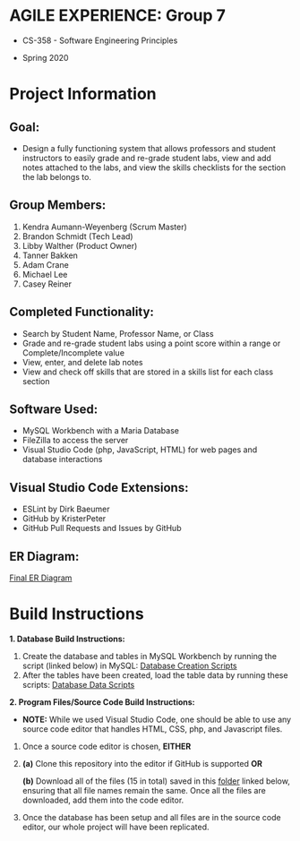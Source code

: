 # AGILE EXPERIENCE: Group 7

- CS-358 - Software Engineering Principles

- Spring 2020

# Project Information
Goal:
-----

- Design a fully functioning system that allows professors and student instructors to easily grade and re-grade student labs, view   and add notes attached to the labs, and view the skills checklists for the section the lab belongs to.


Group Members:
-------------
  1. Kendra Aumann-Weyenberg (Scrum Master)
  2. Brandon Schmidt (Tech Lead)
  3. Libby Walther (Product Owner)
  4. Tanner Bakken
  5. Adam Crane
  6. Michael Lee
  7. Casey Reiner


Completed Functionality:
------------------------
  - Search by Student Name, Professor Name, or Class
  - Grade and re-grade student labs using a point score within a range or Complete/Incomplete value
  - View, enter, and delete lab notes
  - View and check off skills that are stored in a skills list for each class section
  
  
Software Used:
--------------
  - MySQL Workbench with a Maria Database
  - FileZilla to access the server
  - Visual Studio Code (php, JavaScript, HTML) for web pages and database interactions
  
Visual Studio Code Extensions:
------------------------------
  - ESLint by Dirk Baeumer
  - GitHub by KristerPeter
  - GitHub Pull Requests and Issues by GitHub
  

ER Diagram: 
-----------
[Final ER Diagram](https://github.com/schmidtb2779/SEPAgileProject/tree/master/Final%20ER%20Diagram)

# Build Instructions
  
**1. Database Build Instructions:**

  1. Create the database and tables in MySQL Workbench by running the script (linked below) in MySQL: [Database Creation Scripts](https://github.com/schmidtb2779/SEPAgileProject/tree/master/Database_Build_Instructions)      
  2. After the tables have been created, load the table data by running these scripts: [Database Data Scripts](https://github.com/schmidtb2779/SEPAgileProject/tree/master/sql_scripts)
 
 
**2. Program Files/Source Code Build Instructions:**

  - **NOTE:** While we used Visual Studio Code, one should be able to use any source code editor that handles HTML, CSS, php, and Javascript files. 
  1. Once a source code editor is chosen, **EITHER** 
  
  2. **(a)** Clone this repository into the editor if GitHub is supported **OR** 
  
     **(b)** Download all of the files (15 in total) saved in this [folder](https://github.com/schmidtb2779/SEPAgileProject/tree/master/Visual_Studio_Code_Files) linked below, ensuring that all file names remain the same. Once all the files are downloaded, add them into the code editor.
         

  3. Once the database has been setup and all files are in the source code editor, our whole project will have been replicated.
